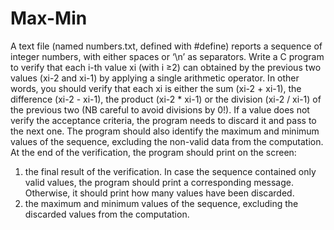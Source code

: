 # Max-Min
A text file (named numbers.txt, defined with #define) reports a sequence of integer numbers, with
either spaces or ‘\n’ as separators. Write a C program to verify that each i-th value xi (with i ≥2) can
obtained by the previous two values (xi-2 and xi-1) by applying a single arithmetic operator. In other
words, you should verify that each xi is either the sum (xi-2 + xi-1), the difference (xi-2 - xi-1), the product
(xi-2 * xi-1) or the division (xi-2 / xi-1) of the previous two (NB careful to avoid divisions by 0!).
If a value does not verify the acceptance criteria, the program needs to discard it and pass to the next
one. The program should also identify the maximum and minimum values of the sequence, excluding
the non-valid data from the computation.
At the end of the verification, the program should print on the screen:
1. the final result of the verification. In case the sequence contained only valid values, the program
should print a corresponding message. Otherwise, it should print how many values have been
discarded.
2. the maximum and minimum values of the sequence, excluding the discarded values from the
computation.
